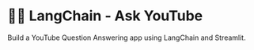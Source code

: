 # 🦜🔗 LangChain - Ask YouTube

Build a YouTube Question Answering app using LangChain and Streamlit.
